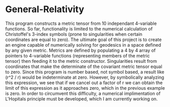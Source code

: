# General-Relativity
This program constructs a metric tensor from 10 independant 4-variable functions.  So far, functionality is limited to the numerical calculation of  Christoffel's 3-index symbols (prone to singularities when certain coordinates are equal to zero).
The ultimate goal of this project is to create an engine capable of numerically solving for geodesics in a space defined by any given metric.
Metrics are defined by populating a 4 by 4 array of pointers to 4-variable functions (representing members of the metric tensor) then feeding it to the metric constructor.
Singularities result from coordinates that make the determinate of the covariant metric tensor equal to zero. Since this program is number based, not symbol based, a result like 
(r^2 / r) would be indeterminate at zero. However, by symbolically analyzing this expression, we see that if we cancel out a factor of r we can obtain the limit of this expression
as it approaches zero, which in the previous example is zero. In order to circumvent this difficulty, a numerical implimentation of L'Hopitals principle must be developed, which I am currently working on.


